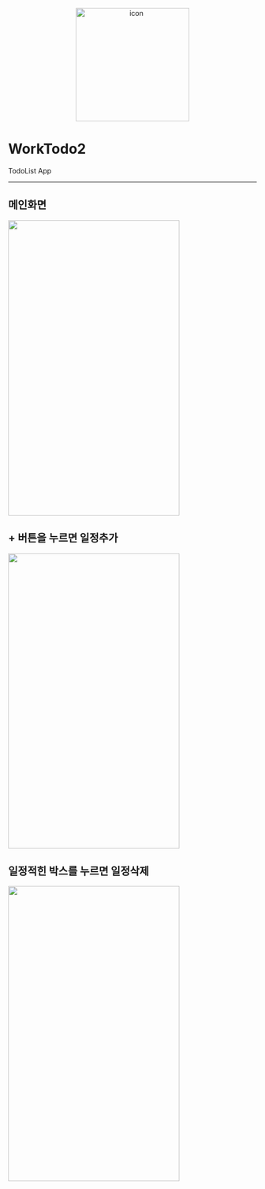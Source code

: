 <p align="center">
  <img width="230" alt="icon" src="https://user-images.githubusercontent.com/63582123/108975985-6bdc4080-76ca-11eb-897c-8a58a70db1b3.png">
</p>

# WorkTodo2
TodoList App

---

## 메인화면
<img src="https://user-images.githubusercontent.com/63582123/109641166-c1b25c00-7b94-11eb-9590-3c6fde6ee79e.jpeg"  width="347" height="599">

## + 버튼을 누르면 일정추가
<img src="https://user-images.githubusercontent.com/63582123/109641175-c4ad4c80-7b94-11eb-8076-1a340f114f7f.jpeg"  width="347" height="599">

## 일정적힌 박스를 누르면 일정삭제
<img src="https://user-images.githubusercontent.com/63582123/109641185-c6771000-7b94-11eb-865a-97609e35a290.jpeg"  width="347" height="599">
